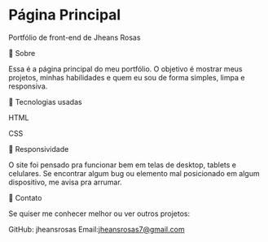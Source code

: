 # Página Principal

Portfólio de front-end de Jheans Rosas

🧰 Sobre

Essa é a página principal do meu portfólio. O objetivo é mostrar meus projetos, minhas habilidades e quem eu sou de forma simples, limpa e responsiva.

🔧 Tecnologias usadas

HTML

CSS

📐 Responsividade

O site foi pensado pra funcionar bem em telas de desktop, tablets e celulares. Se encontrar algum bug ou elemento mal posicionado em algum dispositivo, me avisa pra arrumar.

👤 Contato

Se quiser me conhecer melhor ou ver outros projetos:

GitHub: jheansrosas
Email:jheansrosas7@gmail.com
